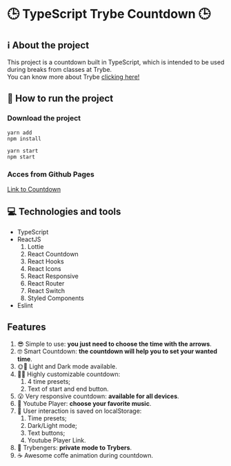 # 🕒 TypeScript Trybe Countdown 🕒
## ℹ️ About the project
This project is a countdown built in TypeScript, which is intended to be used during breaks from classes at Trybe.
<br/>
You can know more about Trybe [clicking here!](https://www.betrybe.com/)

## 🤔 How to run the project
### Download the project
```
yarn add
npm install
```
```
yarn start
npm start
```
### Acces from Github Pages
[Link to Countdown]()

## 💻 Technologies and tools
* TypeScript
* ReactJS
  1. Lottie
  1. React Countdown
  1. React Hooks
  1. React Icons
  1. React Responsive
  1. React Router
  1. React Switch
  1. Styled Components
* Eslint

## Features
1. 😎 Simple to use: __you just need to choose the time with the arrows__.
1. 🤓 Smart Countdown: __the countdown will help you to set your wanted time__.
1. 🌞🌝 Light and Dark mode available.
1. 🧑‍🎨 Highly customizable countdown:
    1. 4 time presets;
    1. Text of start and end button.
1. 😮 Very responsive countdown: __available for all devices__.
1. 🎵 Youtube Player: __choose your favorite music__.
1. 💾 User interaction is saved on localStorage:
    1. Time presets;
    1. Dark/Light mode;
    1. Text buttons;
    1. Youtube Player Link.
1. 🦸 Trybengers: __private mode to Trybers__.
1. ☕ Awesome coffe animation during countdown.
